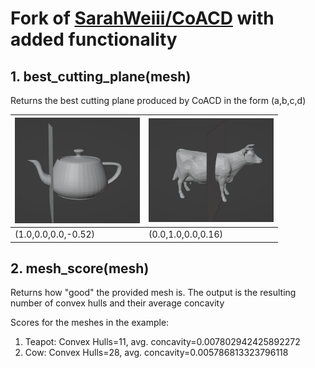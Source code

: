 # Fork of [SarahWeiii/CoACD](https://github.com/SarahWeiii/CoACD) with added functionality

## 1. best_cutting_plane(mesh)

Returns the best cutting plane produced by CoACD in the form (a,b,c,d)

| <img src="assets/ex1.png" alt="drawing" width="200"/> | <img src="assets/ex2.png" alt="drawing" width="200"/> |
| ----------------------------------------------------- | ----------------------------------------------------- |
| (1.0,0.0,0.0,-0.52)                                   | (0.0,1.0,0.0,0.16)                                    |

## 2. mesh_score(mesh)

Returns how "good" the provided mesh is. The output is the resulting number of convex hulls and their average concavity

Scores for the meshes in the example:

1. Teapot: Convex Hulls=11, avg. concavity=0.007802942425892272
2. Cow: Convex Hulls=28, avg. concavity=0.005786813323796118
